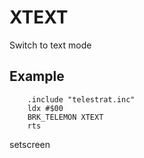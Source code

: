 # XTEXT

Switch to text mode

## Example

``` ca65
    .include "telestrat.inc"
    ldx #$00
    BRK_TELEMON XTEXT
    rts
```

setscreen
